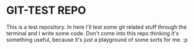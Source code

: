 # GIT-TEST REPO
This is a test repository. 
In here I'll test some git related stuff through the terminal and I write some code.
Don't come into this repo thinking it's something useful, because it's just a playground of some sorts for me.
:p